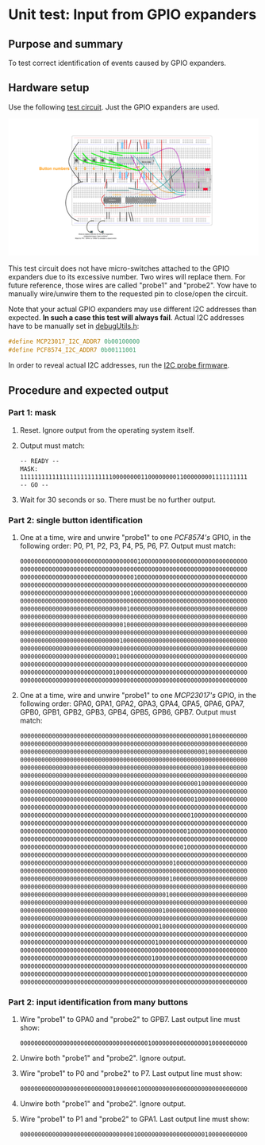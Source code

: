 # Unit test: Input from GPIO expanders

## Purpose and summary

To test correct identification of events caused by GPIO expanders.

## Hardware setup

Use the following [test circuit](../../Protoboards/ProtoBoard-ESP32-Dekvit-C-2.diy).
Just the GPIO expanders are used.

![Test circuit image](../../Protoboards/ProtoBoard-ESP32-Dekvit-C-2.png)

This test circuit does not have micro-switches attached to the GPIO expanders due to its excessive number.
Two wires will replace them.
For future reference, those wires are called "probe1" and "probe2".
Yow have to manually wire/unwire them to the requested pin to close/open the circuit.

Note that your actual GPIO expanders may use different I2C addresses than expected.
**In such a case this test will always fail**.
Actual I2C addresses have to be manually set in [debugUtils.h](./debugUtils.h):

```c++
#define MCP23017_I2C_ADDR7 0b00100000
#define PCF8574_I2C_ADDR7 0b00111001
```

In order to reveal actual I2C addresses, run the [I2C probe firmware](../../../Firmware/I2C_probe/I2C_probe.ino).

## Procedure and expected output

### Part 1: mask

1. Reset. Ignore output from the operating system itself.

2. Output must match:

   ```text
   -- READY --
   MASK:
   1111111111111111111111111100000000110000000011000000001111111111
   -- GO --
   ```

3. Wait for 30 seconds or so. There must be no further output.

### Part 2: single button identification

1. One at a time, wire and unwire "probe1" to one *PCF8574's* GPIO, in the following order:
   P0, P1, P2, P3, P4, P5, P6, P7. Output must match:

   ```text
   0000000000000000000000000000000001000000000000000000000000000000
   0000000000000000000000000000000000000000000000000000000000000000
   0000000000000000000000000000000010000000000000000000000000000000
   0000000000000000000000000000000000000000000000000000000000000000
   0000000000000000000000000000000100000000000000000000000000000000
   0000000000000000000000000000000000000000000000000000000000000000
   0000000000000000000000000000001000000000000000000000000000000000
   0000000000000000000000000000000000000000000000000000000000000000
   0000000000000000000000000000010000000000000000000000000000000000
   0000000000000000000000000000000000000000000000000000000000000000
   0000000000000000000000000000100000000000000000000000000000000000
   0000000000000000000000000000000000000000000000000000000000000000
   0000000000000000000000000001000000000000000000000000000000000000
   0000000000000000000000000000000000000000000000000000000000000000
   0000000000000000000000000010000000000000000000000000000000000000
   0000000000000000000000000000000000000000000000000000000000000000
   ```

2. One at a time, wire and unwire "probe1" to one *MCP23017's* GPIO, in the following order:
   GPA0, GPA1, GPA2, GPA3, GPA4, GPA5, GPA6, GPA7, GPB0, GPB1, GPB2, GPB3, GPB4, GPB5, GPB6, GPB7.
   Output must match:

   ```text
   0000000000000000000000000000000000000000000000000000010000000000
   0000000000000000000000000000000000000000000000000000000000000000
   0000000000000000000000000000000000000000000000000000100000000000
   0000000000000000000000000000000000000000000000000000000000000000
   0000000000000000000000000000000000000000000000000001000000000000
   0000000000000000000000000000000000000000000000000000000000000000
   0000000000000000000000000000000000000000000000000010000000000000
   0000000000000000000000000000000000000000000000000000000000000000
   0000000000000000000000000000000000000000000000000100000000000000
   0000000000000000000000000000000000000000000000000000000000000000
   0000000000000000000000000000000000000000000000001000000000000000
   0000000000000000000000000000000000000000000000000000000000000000
   0000000000000000000000000000000000000000000000010000000000000000
   0000000000000000000000000000000000000000000000000000000000000000
   0000000000000000000000000000000000000000000000100000000000000000
   0000000000000000000000000000000000000000000000000000000000000000
   0000000000000000000000000000000000000000000100000000000000000000
   0000000000000000000000000000000000000000000000000000000000000000
   0000000000000000000000000000000000000000001000000000000000000000
   0000000000000000000000000000000000000000000000000000000000000000
   0000000000000000000000000000000000000000010000000000000000000000
   0000000000000000000000000000000000000000000000000000000000000000
   0000000000000000000000000000000000000000100000000000000000000000
   0000000000000000000000000000000000000000000000000000000000000000
   0000000000000000000000000000000000000001000000000000000000000000
   0000000000000000000000000000000000000000000000000000000000000000
   0000000000000000000000000000000000000010000000000000000000000000
   0000000000000000000000000000000000000000000000000000000000000000
   0000000000000000000000000000000000000100000000000000000000000000
   0000000000000000000000000000000000000000000000000000000000000000
   0000000000000000000000000000000000001000000000000000000000000000
   0000000000000000000000000000000000000000000000000000000000000000
   ```

### Part 2: input identification from many buttons

1. Wire "probe1" to GPA0 and "probe2" to GPB7. Last output line must show:

   ```text
   0000000000000000000000000000000000001000000000000000010000000000
   ```

2. Unwire both "probe1" and "probe2". Ignore output.
3. Wire "probe1" to P0 and "probe2" to P7. Last output line must show:

   ```text
   0000000000000000000000000010000001000000000000000000000000000000
   ```

4. Unwire both "probe1" and "probe2". Ignore output.
5. Wire "probe1" to P1 and "probe2" to GPA1. Last output line must show:

   ```text
   0000000000000000000000000000000010000000000000000000100000000000
   ```
